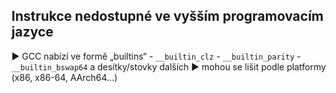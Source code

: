 
Instrukce nedostupné ve vyšším programovacím jazyce
---------------------------------------------------
▶ GCC nabízí ve formě „builtins“
    - `__builtin_clz`
    - `__builtin_parity`
    - `__builtin_bswap64`
    a desítky/stovky dalších
▶ mohou se lišit podle platformy (x86, x86-64, AArch64...)
